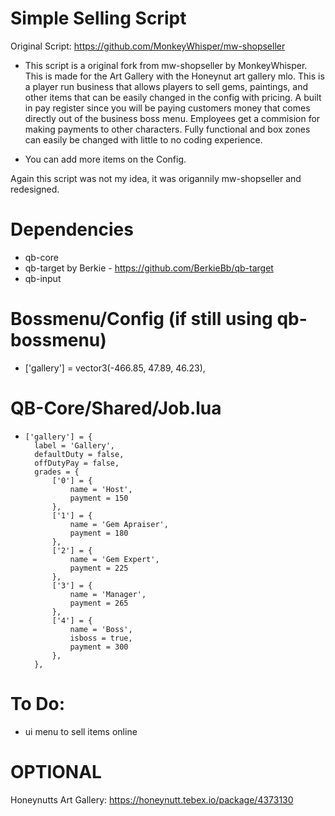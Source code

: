 # Simple Selling Script

Original Script: https://github.com/MonkeyWhisper/mw-shopseller

* This script is a original fork from mw-shopseller by MonkeyWhisper. This is made for the Art Gallery with the Honeynut art gallery mlo. This is a player run business that allows players to sell gems, paintings, and other items that can be easily changed in the config with pricing. A built in pay  register since you will be paying customers money that comes directly out of the business boss menu. Employees get a commision for making payments to other characters. Fully functional and box zones can easily be changed with little to no coding experience. 

* You can add more items on the Config.

Again this script was not my idea, it was origannily mw-shopseller and redesigned. 

# Dependencies
* qb-core
* qb-target by Berkie - https://github.com/BerkieBb/qb-target
* qb-input

# Bossmenu/Config (if still using qb-bossmenu)

* ['gallery'] = vector3(-466.85, 47.89, 46.23),


# QB-Core/Shared/Job.lua
*     ['gallery'] = {
		label = 'Gallery',
		defaultDuty = false,
		offDutyPay = false,
		grades = {
			['0'] = {
				name = 'Host',
				payment = 150
			},
			['1'] = {
				name = 'Gem Apraiser',
				payment = 180
			},
			['2'] = {
				name = 'Gem Expert',
				payment = 225
			},
			['3'] = {
				name = 'Manager',
				payment = 265
			},
			['4'] = {
				name = 'Boss',
				isboss = true,
				payment = 300
			},
		},


# To Do:
* ui menu to sell items online

# OPTIONAL

Honeynutts Art Gallery: https://honeynutt.tebex.io/package/4373130
